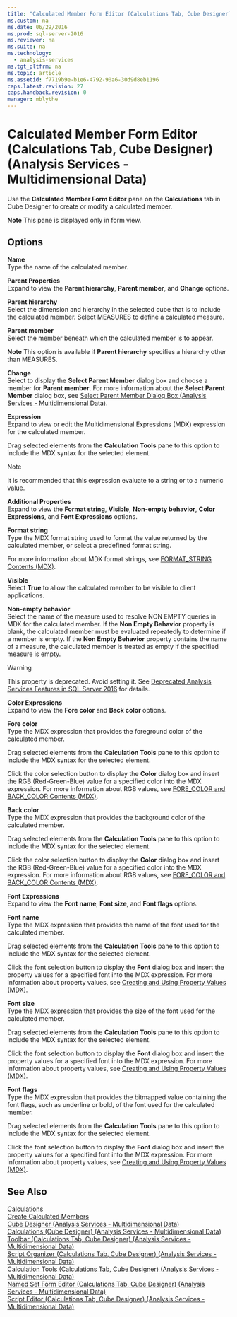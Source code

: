```yaml
---
title: "Calculated Member Form Editor (Calculations Tab, Cube Designer) (Analysis Services - Multidimensional Data)"
ms.custom: na
ms.date: 06/29/2016
ms.prod: sql-server-2016
ms.reviewer: na
ms.suite: na
ms.technology: 
  - analysis-services
ms.tgt_pltfrm: na
ms.topic: article
ms.assetid: f7719b9e-b1e6-4792-90a6-30d9d8eb1196
caps.latest.revision: 27
caps.handback.revision: 0
manager: mblythe
---
```

# Calculated Member Form Editor (Calculations Tab, Cube Designer) (Analysis Services - Multidimensional Data)
Use the **Calculated Member Form Editor** pane on the **Calculations** tab in Cube Designer to create or modify a calculated member.  
  
 **Note** This pane is displayed only in form view.  
  
## Options  
 **Name**  
 Type the name of the calculated member.  
  
 **Parent Properties**  
 Expand to view the **Parent hierarchy**, **Parent member**, and **Change** options.  
  
 **Parent hierarchy**  
 Select the dimension and hierarchy in the selected cube that is to include the calculated member. Select MEASURES to define a calculated measure.  
  
 **Parent member**  
 Select the member beneath which the calculated member is to appear.  
  
 **Note** This option is available if **Parent hierarchy** specifies a hierarchy other than MEASURES.  
  
 **Change**  
 Select to display the **Select Parent Member** dialog box and choose a member for **Parent member**. For more information about the **Select Parent Member** dialog box, see [Select Parent Member Dialog Box (Analysis Services - Multidimensional Data)](../../Topics/TopicNameNotContainA/Select-Parent-Member-Dialog-Box--Analysis-Services---Multidimensional-Data-.md).  
  
 **Expression**  
 Expand to view or edit the Multidimensional Expressions (MDX) expression for the calculated member.  
  
 Drag selected elements from the **Calculation Tools** pane to this option to include the MDX syntax for the selected element.  
  
> [!NOTE]  
>  It is recommended that this expression evaluate to a string or to a numeric value.  
  
 **Additional Properties**  
 Expand to view the **Format string**, **Visible**, **Non-empty behavior**, **Color Expressions**, and **Font Expressions** options.  
  
 **Format string**  
 Type the MDX format string used to format the value returned by the calculated member, or select a predefined format string.  
  
 For more information about MDX format strings, see [FORMAT_STRING Contents (MDX)](../../Topics/TopicNameNotContainA/FORMAT_STRING-Contents--MDX-.md).  
  
 **Visible**  
 Select **True** to allow the calculated member to be visible to client applications.  
  
 **Non-empty behavior**  
 Select the name of the measure used to resolve NON EMPTY queries in MDX for the calculated member. If the **Non Empty Behavior** property is blank, the calculated member must be evaluated repeatedly to determine if a member is empty. If the **Non Empty Behavior** property contains the name of a measure, the calculated member is treated as empty if the specified measure is empty.  
  
> [!WARNING]  
>  This property is deprecated. Avoid setting it. See [Deprecated Analysis Services Features in SQL Server 2016](../../Topics/TopicNameNotContainA/Deprecated-Analysis-Services-Features-in-SQL-Server-2016.md) for details.  
  
 **Color Expressions**  
 Expand to view the **Fore color** and **Back color** options.  
  
 **Fore color**  
 Type the MDX expression that provides the foreground color of the calculated member.  
  
 Drag selected elements from the **Calculation Tools** pane to this option to include the MDX syntax for the selected element.  
  
 Click the color selection button to display the **Color** dialog box and insert the RGB (Red-Green-Blue) value for a specified color into the MDX expression. For more information about RGB values, see [FORE_COLOR and BACK_COLOR Contents (MDX)](../../Topics/TopicNameNotContainA/FORE_COLOR-and-BACK_COLOR-Contents--MDX-.md).  
  
 **Back color**  
 Type the MDX expression that provides the background color of the calculated member.  
  
 Drag selected elements from the **Calculation Tools** pane to this option to include the MDX syntax for the selected element.  
  
 Click the color selection button to display the **Color** dialog box and insert the RGB (Red-Green-Blue) value for a specified color into the MDX expression. For more information about RGB values, see [FORE_COLOR and BACK_COLOR Contents (MDX)](../../Topics/TopicNameNotContainA/FORE_COLOR-and-BACK_COLOR-Contents--MDX-.md).  
  
 **Font Expressions**  
 Expand to view the **Font name**, **Font size**, and **Font flags** options.  
  
 **Font name**  
 Type the MDX expression that provides the name of the font used for the calculated member.  
  
 Drag selected elements from the **Calculation Tools** pane to this option to include the MDX syntax for the selected element.  
  
 Click the font selection button to display the **Font** dialog box and insert the property values for a specified font into the MDX expression. For more information about property values, see [Creating and Using Property Values (MDX)](../../Topics/TopicNameNotContainA/Creating-and-Using-Property-Values--MDX-.md).  
  
 **Font size**  
 Type the MDX expression that provides the size of the font used for the calculated member.  
  
 Drag selected elements from the **Calculation Tools** pane to this option to include the MDX syntax for the selected element.  
  
 Click the font selection button to display the **Font** dialog box and insert the property values for a specified font into the MDX expression. For more information about property values, see [Creating and Using Property Values (MDX)](../../Topics/TopicNameNotContainA/Creating-and-Using-Property-Values--MDX-.md).  
  
 **Font flags**  
 Type the MDX expression that provides the bitmapped value containing the font flags, such as underline or bold, of the font used for the calculated member.  
  
 Drag selected elements from the **Calculation Tools** pane to this option to include the MDX syntax for the selected element.  
  
 Click the font selection button to display the **Font** dialog box and insert the property values for a specified font into the MDX expression. For more information about property values, see [Creating and Using Property Values (MDX)](../../Topics/TopicNameNotContainA/Creating-and-Using-Property-Values--MDX-.md).  
  
## See Also  
 [Calculations](assetId:///6be84916-fd05-4efc-ab98-6adbbad80154)   
 [Create Calculated Members](../../Topics/TopicNameNotContainA/Create-Calculated-Members.md)   
 [Cube Designer (Analysis Services - Multidimensional Data)](../../Topics/TopicNameNotContainA/Cube-Designer--Analysis-Services---Multidimensional-Data-.md)   
 [Calculations (Cube Designer) (Analysis Services - Multidimensional Data)](../../Topics/TopicNameNotContainA/Calculations--Cube-Designer---Analysis-Services---Multidimensional-Data-.md)   
 [Toolbar (Calculations Tab, Cube Designer) (Analysis Services - Multidimensional Data)](../../Topics/TopicNameNotContainA/Toolbar--Calculations-Tab--Cube-Designer---Analysis-Services---Multidimensional-Data-.md)   
 [Script Organizer (Calculations Tab, Cube Designer) (Analysis Services - Multidimensional Data)](../../Topics/TopicNameNotContainA/Script-Organizer--Calculations-Tab--Cube-Designer---Analysis-Services---Multidimensional-Data-.md)   
 [Calculation Tools (Calculations Tab, Cube Designer) (Analysis Services - Multidimensional Data)](../../Topics/TopicNameNotContainA/Calculation-Tools--Calculations-Tab--Cube-Designer---Analysis-Services---Multidimensional-Data-.md)   
 [Named Set Form Editor (Calculations Tab, Cube Designer) (Analysis Services - Multidimensional Data)](../../Topics/TopicNameNotContainA/Named-Set-Form-Editor--Calculations-Tab--Cube-Designer---Analysis-Services---Multidimensional-Data-.md)   
 [Script Editor (Calculations Tab, Cube Designer) (Analysis Services - Multidimensional Data)](../../Topics/TopicNameNotContainA/Script-Editor--Calculations-Tab--Cube-Designer---Analysis-Services---Multidimensional-Data-.md)